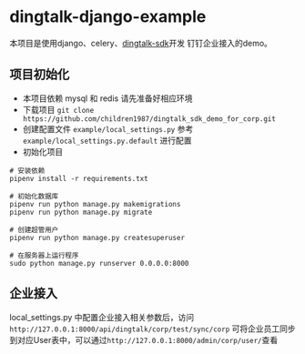 # dingtalk-django-example

本项目是使用django、celery、[dingtalk-sdk](http://github.com/007gzs/dingtalk-sdk "dingtalk-sdk")开发 钉钉企业接入的demo。

项目初始化
----------
- 本项目依赖 mysql 和 redis 请先准备好相应环境
- 下载项目 `git clone https://github.com/children1987/dingtalk_sdk_demo_for_corp.git`
- 创建配置文件 `example/local_settings.py` 参考 `example/local_settings.py.default` 进行配置
- 初始化项目 
```
# 安装依赖
pipenv install -r requirements.txt

# 初始化数据库
pipenv run python manage.py makemigrations
pipenv run python manage.py migrate

# 创建超管用户
pipenv run python manage.py createsuperuser

# 在服务器上运行程序
sudo python manage.py runserver 0.0.0.0:8000
```

企业接入
--------
local_settings.py 中配置企业接入相关参数后，访问 `http://127.0.0.1:8000/api/dingtalk/corp/test/sync/corp` 可将企业员工同步到对应User表中，可以通过`http://127.0.0.1:8000/admin/corp/user/`查看
